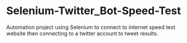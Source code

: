 # Selenium-Twitter_Bot-Speed-Test
Automation project using Selenium to connect to internet speed test website then connecting to a twitter account to tweet results.
